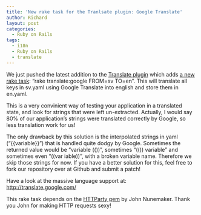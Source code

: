 ```yaml
---
title: 'New rake task for the Tranlsate plugin: Google Translate'
author: Richard
layout: post
categories:
  - Ruby on Rails
tags:
  - i18n
  - Ruby on Rails
  - translate
---
```

We just pushed the latest addition to the <a href="http://github.com/mynewsdesk/translate/tree/master" target="_blank">Translate plugin</a> which adds <a href="http://github.com/mynewsdesk/translate/commit/6957c62a427bf4a1a001d2ddaaf8b1e794436628" target="_blank">a new rake task</a>: “rake translate:google FROM=sv TO=en”. This will translate all keys in sv.yaml using Google Translate into english and store them in en.yaml.

This is a very convinient way of testing your application in a translated state, and look for strings that were left un-extracted. Actually, I would say 80% of our application’s strings were translated correctly by Google, so less translation work for us!

The only drawback by this solution is the interpolated strings in yaml (“{{variable}}”) that is handled quite dodgy by Google. Sometimes the returned value would be “variable (())”, sometimes “(()) variable” and sometimes even “((var iable))”, with a broken variable name. Therefore we skip those strings for now. If you have a better solution for this, feel free to fork our repository over at Github and submit a patch!

Have a look at the massive language support at: <a href="http://translate.google.com/" target="_blank">http://translate.google.com/</a>

This rake task depends on the <a href="http://railstips.org/2008/7/29/it-s-an-httparty-and-everyone-is-invited" target="_blank">HTTParty gem</a> by John Nunemaker. Thank you John for making HTTP requests sexy!